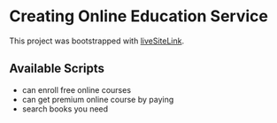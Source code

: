 # Creating Online Education Service

This project was bootstrapped with [liveSiteLink](https://gallant-thompson-c54b55.netlify.app/).

## Available Scripts
* can enroll free online courses
* can get premium online course by paying
* search books you need

